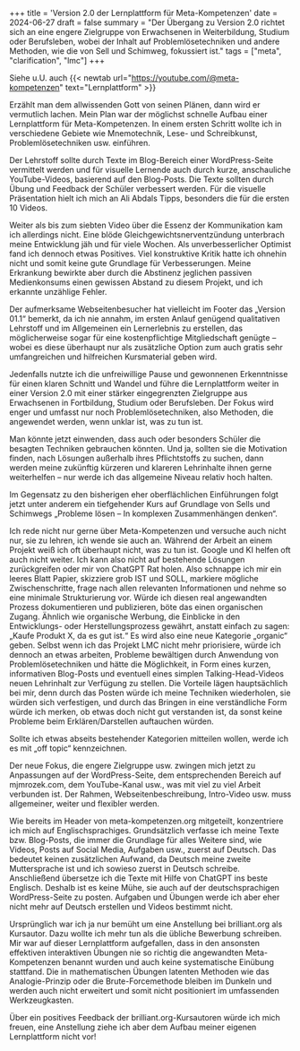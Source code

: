 +++
title = 'Version 2.0 der Lernplattform für Meta-Kompetenzen'
date = 2024-06-27
draft = false
summary = "Der Übergang zu Version 2.0 richtet sich an eine engere Zielgruppe von Erwachsenen in Weiterbildung, Studium oder Berufsleben, wobei der Inhalt auf Problemlösetechniken und andere Methoden, wie die von Sell und Schimweg, fokussiert ist."
tags = ["meta", "clarification", "lmc"]
+++  

Siehe u.U. auch {{< newtab url="https://youtube.com/@meta-kompetenzen" text="Lernplattform" >}}  

Erzählt man dem allwissenden Gott von seinen Plänen, dann wird er vermutlich lachen. Mein Plan war der möglichst schnelle Aufbau einer Lernplattform für Meta-Kompetenzen. In einem ersten Schritt wollte ich in verschiedene Gebiete wie Mnemotechnik, Lese- und Schreibkunst, Problemlösetechniken usw. einführen.

Der Lehrstoff sollte durch Texte im Blog-Bereich einer WordPress-Seite vermittelt werden und für visuelle Lernende auch durch kurze, anschauliche YouTube-Videos, basierend auf den Blog-Posts. Die Texte sollten durch Übung und Feedback der Schüler verbessert werden. Für die visuelle Präsentation hielt ich mich an Ali Abdals Tipps, besonders die für die ersten 10 Videos.

Weiter als bis zum siebten Video über die Essenz der Kommunikation kam ich allerdings nicht. Eine blöde Gleichgewichtsnerventzündung unterbrach meine Entwicklung jäh und für viele Wochen. Als unverbesserlicher Optimist fand ich dennoch etwas Positives. Viel konstruktive Kritik hatte ich ohnehin nicht und somit keine gute Grundlage für Verbesserungen. Meine Erkrankung bewirkte aber durch die Abstinenz jeglichen passiven Medienkonsums einen gewissen Abstand zu diesem Projekt, und ich erkannte unzählige Fehler.

Der aufmerksame Webseitenbesucher hat vielleicht im Footer das „Version 01.1“ bemerkt, da ich nie annahm, im ersten Anlauf genügend qualitativen Lehrstoff und im Allgemeinen ein Lernerlebnis zu erstellen, das möglicherweise sogar für eine kostenpflichtige Mitgliedschaft genügte – wobei es diese überhaupt nur als zusätzliche Option zum auch gratis sehr umfangreichen und hilfreichen Kursmaterial geben wird.

Jedenfalls nutzte ich die unfreiwillige Pause und gewonnenen Erkenntnisse für einen klaren Schnitt und Wandel und führe die Lernplattform weiter in einer Version 2.0 mit einer stärker eingegrenzten Zielgruppe aus Erwachsenen in Fortbildung, Studium oder Berufsleben. Der Fokus wird enger und umfasst nur noch Problemlösetechniken, also Methoden, die angewendet werden, wenn unklar ist, was zu tun ist.

Man könnte jetzt einwenden, dass auch oder besonders Schüler die besagten Techniken gebrauchen könnten. Und ja, sollten sie die Motivation finden, nach Lösungen außerhalb ihres Pflichtstoffs zu suchen, dann werden meine zukünftig kürzeren und klareren Lehrinhalte ihnen gerne weiterhelfen – nur werde ich das allgemeine Niveau relativ hoch halten.

Im Gegensatz zu den bisherigen eher oberflächlichen Einführungen folgt jetzt unter anderem ein tiefgehender Kurs auf Grundlage von Sells und Schimwegs „Probleme lösen – In komplexen Zusammenhängen denken“.

Ich rede nicht nur gerne über Meta-Kompetenzen und versuche auch nicht nur, sie zu lehren, ich wende sie auch an. Während der Arbeit an einem Projekt weiß ich oft überhaupt nicht, was zu tun ist. Google und KI helfen oft auch nicht weiter. Ich kann also nicht auf bestehende Lösungen zurückgreifen oder mir von ChatGPT Rat holen. Also schnappe ich mir ein leeres Blatt Papier, skizziere grob IST und SOLL, markiere mögliche Zwischenschritte, frage nach allen relevanten Informationen und nehme so eine minimale Strukturierung vor. Würde ich diesen real angewandten Prozess dokumentieren und publizieren, böte das einen organischen Zugang. Ähnlich wie organische Werbung, die Einblicke in den Entwicklungs- oder Herstellungsprozess gewährt, anstatt einfach zu sagen: „Kaufe Produkt X, da es gut ist.“ Es wird also eine neue Kategorie „organic“ geben. Selbst wenn ich das Projekt LMC nicht mehr priorisiere, würde ich dennoch an etwas arbeiten, Probleme bewältigen durch Anwendung von Problemlösetechniken und hätte die Möglichkeit, in Form eines kurzen, informativen Blog-Posts und eventuell eines simplen Talking-Head-Videos neuen Lehrinhalt zur Verfügung zu stellen. Die Vorteile lägen hauptsächlich bei mir, denn durch das Posten würde ich meine Techniken wiederholen, sie würden sich verfestigen, und durch das Bringen in eine verständliche Form würde ich merken, ob etwas doch nicht gut verstanden ist, da sonst keine Probleme beim Erklären/Darstellen auftauchen würden.

Sollte ich etwas abseits bestehender Kategorien mitteilen wollen, werde ich es mit „off topic“ kennzeichnen.

Der neue Fokus, die engere Zielgruppe usw. zwingen mich jetzt zu Anpassungen auf der WordPress-Seite, dem entsprechenden Bereich auf mjmrozek.com, dem YouTube-Kanal usw., was mit viel zu viel Arbeit verbunden ist. Der Rahmen, Webseitenbeschreibung, Intro-Video usw. muss allgemeiner, weiter und flexibler werden.

Wie bereits im Header von meta-kompetenzen.org mitgeteilt, konzentriere ich mich auf Englischsprachiges. Grundsätzlich verfasse ich meine Texte bzw. Blog-Posts, die immer die Grundlage für alles Weitere sind, wie Videos, Posts auf Social Media, Aufgaben usw., zuerst auf Deutsch. Das bedeutet keinen zusätzlichen Aufwand, da Deutsch meine zweite Muttersprache ist und ich sowieso zuerst in Deutsch schreibe. Anschließend übersetze ich die Texte mit Hilfe von ChatGPT ins beste Englisch. Deshalb ist es keine Mühe, sie auch auf der deutschsprachigen WordPress-Seite zu posten. Aufgaben und Übungen werde ich aber eher nicht mehr auf Deutsch erstellen und Videos bestimmt nicht.

Ursprünglich war ich ja nur bemüht um eine Anstellung bei brilliant.org als Kursautor. Dazu wollte ich mehr tun als die übliche Bewerbung schreiben. Mir war auf dieser Lernplattform aufgefallen, dass in den ansonsten effektiven interaktiven Übungen nie so richtig die angewandten Meta-Kompetenzen benannt wurden und auch keine systematische Einübung stattfand. Die in mathematischen Übungen latenten Methoden wie das Analogie-Prinzip oder die Brute-Forcemethode bleiben im Dunkeln und werden auch nicht erweitert und somit nicht positioniert im umfassenden Werkzeugkasten.

Über ein positives Feedback der brilliant.org-Kursautoren würde ich mich freuen, eine Anstellung ziehe ich aber dem Aufbau meiner eigenen Lernplattform nicht vor!
